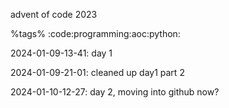 advent of code 2023

%tags% :code:programming:aoc:python:

2024-01-09-13-41:
day 1

2024-01-09-21-01:
cleaned up day1 part 2

2024-01-10-12-27:
day 2, moving into github now?
